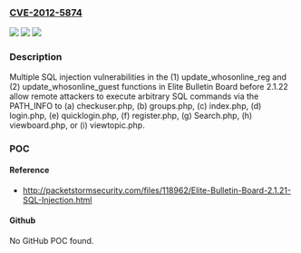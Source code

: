 ### [CVE-2012-5874](https://cve.mitre.org/cgi-bin/cvename.cgi?name=CVE-2012-5874)
![](https://img.shields.io/static/v1?label=Product&message=n%2Fa&color=blue)
![](https://img.shields.io/static/v1?label=Version&message=n%2Fa&color=blue)
![](https://img.shields.io/static/v1?label=Vulnerability&message=n%2Fa&color=brighgreen)

### Description

Multiple SQL injection vulnerabilities in the (1) update_whosonline_reg and (2) update_whosonline_guest functions in Elite Bulletin Board before 2.1.22 allow remote attackers to execute arbitrary SQL commands via the PATH_INFO to (a) checkuser.php, (b) groups.php, (c) index.php, (d) login.php, (e) quicklogin.php, (f) register.php, (g) Search.php, (h) viewboard.php, or (i) viewtopic.php.

### POC

#### Reference
- http://packetstormsecurity.com/files/118962/Elite-Bulletin-Board-2.1.21-SQL-Injection.html

#### Github
No GitHub POC found.

